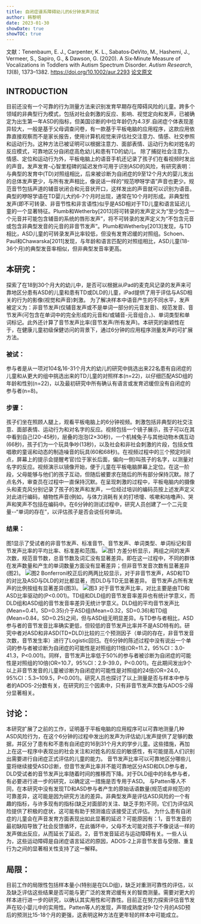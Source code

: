 ```yaml
---
title: 自闭症谱系障碍幼儿的6分钟发声测试
author: 韩黎明
date: 2023-01-30
showDate: true
showTOC: true
---
```

文献：Tenenbaum, E. J., Carpenter, K. L., Sabatos‐DeVito, M., Hashemi, J., Vermeer, S., Sapiro, G., & Dawson, G. (2020). A Six‐Minute Measure of Vocalizations in Toddlers with Autism Spectrum Disorder. _Autism Research_, _13_(8), 1373–1382. https://doi.org/10.1002/aur.2293
[论文原文](../Source_Files/2023-01-30-HLM.pdf)
## INTRODUCTION
目前还没有一个可靠的行为测量方法来识别发育早期存在障碍风险的儿童。跨多个领域的非典型行为模式，包括对社会刺激的反应、影响、视觉定向和发声，已被确定为出生第一年ASD的指标，但美国诊断的中位年龄仍为4.3岁.自闭症个体表现差异较大，一般是基于父母调查问卷，有一款基于平板电脑的应用程序，这款应用依靠直接观察而不是家长报告，使用计算机视觉来评估社交注意力、情感、社交参照和运动行为。这种方法已被证明可以根据注意力、面部表情、运动行为和对姓名的反应模式，可靠地区分自闭症高危幼儿和患有TD的幼儿。
除了捕捉社会注意力、情感、定位和运动行为外，平板电脑上的语音手机还记录了孩子们在看视频时发出的声音。发声发育-心智里程碑的延迟发作可用于识别ASD的风险，有研究表明：与典型的发育中(TD)对照组相比，后来被诊断为自闭症的9至12个月大的婴儿发出的总体发声更少，与所有发声相比，像说话一样的“规范咿呀学语”声音也更少。规范音节包括声道的辅音状闭合和元音状开口，这样发出的声音就可以识别为语音。典型的咿呀学语在TD婴儿大约6-7个月时出现，通常在10个月时形成。非典型性发声(即不可转录、非音节性和非言语性)似乎是ASD相对于TD儿童和语言延迟儿童的一个显著特征。Plumb和Wetherby[2013]将可转录的发声定义为“至少包含一个元音并可能包含辅音的系统的唇形发声”，将不可转录的发声定义为“不包含元音或包含非典型发音的元音的非音节发声”。Plumb和Wetherby[2013]发现，与TD相比，ASD儿童的可转录发声比率较低，但没有发育迟缓的对照组。Schoen、Paul和Chawarska[2011]发现，与年龄和语言匹配的对照组相比，ASD儿童(18-36个月)的典型发音率相似，但非典型发音率更高。

## 本研究：
探索了在18到30个月大的幼儿中，是否可以根据从iPad的麦克风记录的发声来可靠地区分患有ASD的儿童和患有TD或DLD的儿童，iPad提供了用于评估与ASD相关的行为的影像(视觉和声音)刺激。
为了解决样本中语音产生的不同水平，发声被定义为：非音节发声(仅辅音发声或不是单词一部分的元音发音)、规范发音、音节发声(可包含在单词中的完全形成的元音和/或辅音-元音组合，)、单词类型和单词标记。此外还计算了音节发声比率(音节发声/所有发声)。本研究的新颖性在于，在健康儿童初级保健访问的背景下，通过6分钟的应用程序测量发声的可扩展方法。
### 被试：
参与者是从一项对104名16-31个月大的幼儿的研究中挑选出来22名患有自闭症的儿童和从更大的组中挑选出来的TD儿童的对照样本(n=22)，以仔细匹配ASD组的年龄和性别(n=22)，以及最初研究中所有确认有语言或发育迟缓但没有自闭症的参与者(n=8)。
### 步骤：
孩子们坐在照顾人腿上，观看平板电脑上的6分钟视频。刺激包括非典型的社交注意、面部表情、运动行为和对名字的反应。视频包括一个镜子展示，孩子可以在其中看到自己(20-45秒)，层叠的泡泡(2×30秒)，一个机械兔子与其他动物木偶互动(66秒)，孩子们为一个玩具争吵(13秒)，以及社会和非社会刺激的片段，包括女性唱歌的童谣和动态的制造噪音的玩具(60和68秒)。在视频过程中的三个预定时间点，屏幕上的提示会提醒考官(位于家长后面，偏向一侧)叫孩子的名字，以测量对名字的反应。视频演示以镜像开始，便于儿童在平板电脑屏幕上定位。在这一阶段，父母能够与他们的孩子互动，但随后被要求在随后的所有部分保持沉默。除了点名外，审查员在过程中一直保持沉默。在呈现刺激的过程中，平板电脑内的摄像头和麦克风分别记录了孩子的发声和发声，一位经过培训的编码员按上述发声定义对此进行编码，植物性声音(例如，与体力消耗有关的打喷嚏、咳嗽和咕噜声)、哭声和笑声不包括在编码中。在6分钟的测试过程中，研究人员创建了一个二元变量--“单词的存在”，以评估孩子是否会说任何单词。
### 结果：
图1显示了受试者的非音节发声、标准音节、音节发声、单词类型、单词标记和音节发声比率的平均比率、标准差和范围。
![图1](../Supporting_Information/2023-01-30-HLM-Fig1.png)
方差分析显示，两组之间的发声次数，规范音节数，总音节数及词汇没有显著差异。即在这一过程中，不同的群体在发声数量和产生的单词数量方面没有显著差异；但非音节发音次数有显著差异(图2)。
![图2](../Supporting_Information/2023-01-30-HLM-Fig2.png)
Bonferroni校正后的两两比较显示，对于非音节发声，ASD和TD的对比及ASD与DLD的对比都显著，而DLD与TD无显著差异。
音节发声占所有发声的比例按组有显著差异(图3)。
![图3](../Supporting_Information/2023-01-30-HLM-Fig3.png)
对于音节发声比率，对比主要是由TD和ASD比率驱动的(P<0.001)。TD组和DLD组的音节发音率差异也有统计学意义，而DLD组和ASD组的音节发音率差异无统计学意义。DLD组的平均音节发声比(Mean=0.41，SD=0.35)介于ASD组(Mean=0.32，SD=0.36)和TD组(Mean=0.84，SD=0.25)之间，但与ASD组无明显差异。与TD参与者相比，ASD参与者的音节发音比率确实更低，但较低的音节发声比率并不是ASD特有的。研究中者对ASD和非ASD(TD+DLD)比较的三个预测因子（单词的存在，非音节发音次数，音节发生率）进行了Logistic回归。在6分钟的陈述过程中没有说出一个单词的参与者被诊断为自闭症的可能性是对照组的11倍(OR=11.2，95%CI：3.0-41.3，P<0.001)。同样，音节发声比率低于50%的参与者被诊断为自闭症的可能性是对照组的10倍(OR=10.7，95%CI：2.9-39.0，P<0.001)。在此期间发出9个以上非音节发音的儿童被诊断为自闭症的可能性是对照组的24倍(OR=24.0，95%CI：5.3~109.5，P<0.001)。研究人员也探讨了以上测量是否与样本中参与者的ADOS-2分数有关，在研究的三个因素中，只有非音节发声次数与ADOS-2得分显著相关。
## 讨论：
本研究扩展了之前的工作，证明基于平板电脑的应用程序可以可靠地测量几种ASD风险行为，在这个6分钟的过程中发出的发声为评估幼儿发声提供了足够的数据，并区分了患有和不患有自闭症的16到31个月大的学步儿童。这些措施，再加上在这一程序中表现出的社会关注和对姓名的反应的敏感性，有可能提高人们识别出需要进行自闭症正式评估的儿童的能力。
音节发声比率可以可靠地区分哪些儿童将继续接受ASD诊断，但音节发声比率并不能可靠地区分ASD和DLD参与者，DLD受试者的音节发声比率随着时间的推移而下降。对于DLD组中的8名参与者，有必要进行进一步的研究，以确定这一措施是否专用于ASD。
与Patten等人不同，在本研究中没有发现TD和ASD参与者产生的原始话语数量(规范或非规范)的可靠差异，这可能是因为研究方法的差异。非典型发声是评估ASD风险的一个有趣的指标，与许多现有的指标(缺乏对面部的关注、缺乏手势)不同，它们为评估风险提供了积极的症状，这可能有助于预测谁应该接受正式评估。
为什么患有自闭症的儿童会在声音发育方面表现出如此显著的延迟？可能原因有：1，音节发音的最初缺陷导致了社会反馈循环，在此循环中，父母不太可能对孩子不像说话一样的发声做出反应，从而延长了延迟。2，音节发音延迟与运动障碍有关。一些人认为，这些运动障碍是自闭症语言延迟的原因，ADOS-2上非音节发音与受限、重复行为之间的显著相关性支持了这一解释。
## 局限：
目前工作的局限性包括样本量小(特别是在DLD组)，缺乏对重测可靠性的评估，以及缺乏评估这些结果是否可能与更广泛的发育迟缓有关的智商测量。需要对更大的样本进行进一步的研究，以确认其实用性和可靠性。目前正在努力探索评估音节发声在较小婴儿中的实用性。Patten等人的发现，声带成熟度对9-12个月的ASD预后的预测比15-18个月的更强，这表明这种方法在更年轻的样本中可能成立。